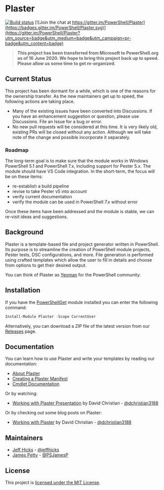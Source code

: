 # Plaster

[![Build status](https://ci.appveyor.com/api/projects/status/o9rtmv1n8hh6qgg1?svg=true)](https://ci.appveyor.com/project/PowerShell/plaster) [![Join the chat at https://gitter.im/PowerShell/Plaster](https://badges.gitter.im/PowerShell/Plaster.svg)](https://gitter.im/PowerShell/Plaster?utm_source=badge&utm_medium=badge&utm_campaign=pr-badge&utm_content=badge)

> **This project has been transferred from Microsoft to PowerShell.org as of 16 June 2020. We hope to bring this project back up to speed. Please allow us some time to get re-organized**.
>

## Current Status

This project has been dormant for a while, which is one of the reasons for the ownership transfer. As the new maintainers get up to speed, the following actions are taking place.

+ Many of the existing issues have been converted into Discussions. If you have an enhancement suggestion or question, please use Discussions. File an Issue for a bug or error.
+ No new pull requests will be considered at this time. It is very likely old, existing PRs will be closed without any action. Although we will take note of the change and possible incorporate it separately.

### Roadmap

The long-term goal is to make sure that the module works in Windows PowerShell 5.1 and PowerShell 7.x, including support for Pester 5.x. The module should have VS Code integration. In the short-term, the focus will be on these items:

+ re-establish a build pipeline
+ revise to take Pester v5 into account
+ verify current documentation
+ verify the module can be used in PowerShell 7.x without error

Once these items have been addressed and the module is stable, we can re-visit ideas and suggestions.

## Background

Plaster is a template-based file and project generator written in PowerShell.  Its purpose is to streamline the creation of PowerShell module projects, Pester tests, DSC configurations, and more. File generation is performed using crafted templates which allow the user to fill in details and choose from options to get their desired output.

You can think of Plaster as [Yeoman](http://yeoman.io) for the PowerShell community.

## Installation

If you have the [PowerShellGet](https://msdn.microsoft.com/powershell/gallery/readme) module installed
you can enter the following command:

```PowerShell
Install-Module Plaster -Scope CurrentUser
```

Alternatively, you can download a ZIP file of the latest version from our [Releases](https://github.com/PowerShellOrg/Plaster/releases)
page.

## Documentation

You can learn how to use Plaster and write your templates by reading our documentation:

+ [About Plaster](docs/en-US/about_Plaster.help.md)
+ [Creating a Plaster Manifest](docs/en-US/about_Plaster_CreatingAManifest.help.md)
+ [Cmdlet Documentation](docs/en-US/Plaster.md)

Or by watching:

+ [Working with Plaster Presentation](https://youtu.be/16CYGTKH73U) by David Christian - [@dchristian3188](https://github.com/dchristian3188)

Or by checking out some blog posts on Plaster:

+ [Working with Plaster](http://overpoweredshell.com/Working-with-Plaster/) by David Christian - [@dchristian3188](https://github.com/dchristian3188)

## Maintainers

+ [Jeff Hicks](https://github.com/jdhitsolutions) - [@jeffhicks](http://twitter.com/jeffhicks)
+ [James Petty](https://github.com/psjamess) - [@PSJamesP](http://twitter.com/PSJamesP)


## License

This project is [licensed under the MIT License](LICENSE).
